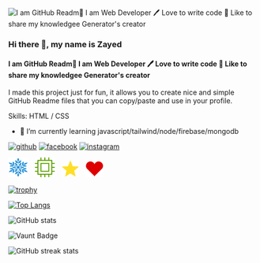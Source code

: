 ![I am GitHub Readm👑 I am Web Developer 🖊️ Love to write code 🎤 Like to share my knowledgee Generator's creator](https://arturssmirnovs.github.io/github-profile-readme-generator/images/banner.png)

### Hi there 👋, my name is Zayed
#### I am GitHub Readm👑 I am Web Developer 🖊️ Love to write code 🎤 Like to share my knowledgee Generator's creator

I made this project just for fun, it allows you to create nice and simple GitHub Readme files that you can copy/paste and use in your profile.

Skills:  HTML / CSS

- 🌱 I’m currently learning javascript/tailwind/node/firebase/mongodb 


[<img src='https://cdn.jsdelivr.net/npm/simple-icons@3.0.1/icons/github.svg' alt='github' height='40'>](https://github.com/zayed00097)  [<img src='https://cdn.jsdelivr.net/npm/simple-icons@3.0.1/icons/facebook.svg' alt='facebook' height='40'>](https://www.facebook.com/https://www.facebook.com/profile.php?id=61550012092641&mibextid=LQQJ4d)  [<img src='https://cdn.jsdelivr.net/npm/simple-icons@3.0.1/icons/instagram.svg' alt='instagram' height='40'>](https://www.instagram.com/https://www.instagram.com/zayedfrom_mars?igsh=MWlkbjdlaGMxbTE2&utm_source=qr/)  

<a href='https://archiveprogram.github.com/'><img src='https://raw.githubusercontent.com/acervenky/animated-github-badges/master/assets/acbadge.gif' width='40' height='40'></a> <a href='https://docs.github.com/en/developers'><img src='https://raw.githubusercontent.com/acervenky/animated-github-badges/master/assets/devbadge.gif' width='40' height='40'></a> <a href='https://stars.github.com/'><img src='https://raw.githubusercontent.com/acervenky/animated-github-badges/master/assets/starbadge.gif' width='35' height='35'></a> <a href='https://docs.github.com/en/github/supporting-the-open-source-community-with-github-sponsors'><img src='https://raw.githubusercontent.com/acervenky/animated-github-badges/master/assets/sponsorbadge.gif' width='35' height='35'></a> 

[![trophy](https://github-profile-trophy.vercel.app/?username=zayed00097)](https://github.com/ryo-ma/github-profile-trophy)

[![Top Langs](https://github-readme-stats.vercel.app/api/top-langs/?username=zayed00097)](https://github.com/anuraghazra/github-readme-stats)

![GitHub stats](https://github-readme-stats.vercel.app/api?username=zayed00097&show_icons=true&count_private=true)  

![Vaunt Badge](https://api.vaunt.dev/v1/github/entities/zayed00097/contributions?format=svg&private=true)  

![GitHub streak stats](https://streak-stats.demolab.com/?user=zayed00097)  

